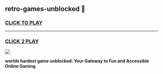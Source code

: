 
## retro-games-unblocked 👋
<h3>
<a href="https://premium.freeplayer.one?title=retro-games-unblocked&ref=14F">CLICK TO PLAY</a></h3>
<hr>

<h3>
<a href="https://premium.freeplayer.one?title=retro-games-unblocked&ref=14F">CLICK 2 PLAY</a>
  
</h3>

<a href="https://premium.freeplayer.one?title=retro-games-unblocked&ref=12F/"><img src="https://clearcache.store/games.png"></a>


**worlds hardest game unblocked: Your Gateway to Fun and Accessible Online Gaming**
